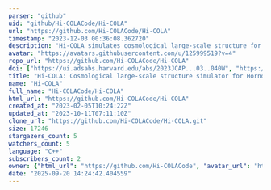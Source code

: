 ```yaml
---
parser: "github"
uid: "github/Hi-COLACode/Hi-COLA"
url: "https://github.com/Hi-COLACode/Hi-COLA"
timestamp: "2023-12-03 00:36:08.362720"
description: "Hi-COLA simulates cosmological large-scale structure for a wide class of Horndeski theories. Built using a COLA solver forked from FML by HAWinther."
avatar: "https://avatars.githubusercontent.com/u/125999519?v=4"
repo_url: "https://github.com/Hi-COLACode/Hi-COLA"
doi: ["https://ui.adsabs.harvard.edu/abs/2023JCAP...03..040W", "https://ui.adsabs.harvard.edu/abs/2023ascl.soft11009W/abstract"]
title: "Hi-COLA: Cosmological large-scale structure simulator for Horndeski theories"
name: "Hi-COLA"
full_name: "Hi-COLACode/Hi-COLA"
html_url: "https://github.com/Hi-COLACode/Hi-COLA"
created_at: "2023-02-05T10:24:22Z"
updated_at: "2023-10-11T07:11:10Z"
clone_url: "https://github.com/Hi-COLACode/Hi-COLA.git"
size: 17246
stargazers_count: 5
watchers_count: 5
language: "C++"
subscribers_count: 2
owner: {"html_url": "https://github.com/Hi-COLACode", "avatar_url": "https://avatars.githubusercontent.com/u/125999519?v=4", "login": "Hi-COLACode", "type": "Organization"}
date: "2025-09-20 14:24:42.404559"
---
```

